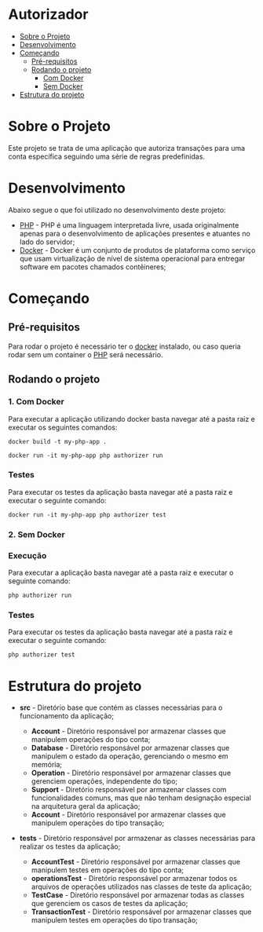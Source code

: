 

<!-- TABLE OF CONTENTS -->

# Autorizador

- [Sobre o Projeto](#sobre-o-projeto)
- [Desenvolvimento](#desenvolvimento)
- [Começando](#começando)
  - [Pré-requisitos](#pr%C3%A9-requisitos)
  - [Rodando o projeto](#rodando-o-projeto)
      - [Com Docker](#com-docker)
      - [Sem Docker](#sem-docker)
- [Estrutura do projeto](#estrutura-do-projeto)

<!-- ABOUT THE PROJECT -->

# Sobre o Projeto

Este projeto se trata de uma aplicação que autoriza transações para uma conta específica seguindo uma série de regras predefinidas.

# Desenvolvimento

Abaixo segue o que foi utilizado no desenvolvimento deste projeto:

- [PHP](https://www.php.net/) - PHP é uma linguagem interpretada livre, usada originalmente apenas para o desenvolvimento de aplicações presentes e atuantes no lado do servidor;
- [Docker](https://www.docker.com/) - Docker é um conjunto de produtos de plataforma como serviço que usam virtualização de nível de sistema operacional para entregar software em pacotes chamados contêineres;

<!-- GETTING STARTED -->

# Começando

## Pré-requisitos
Para rodar o projeto é necessário ter o [docker](https://www.docker.com/) instalado, ou caso queria rodar sem um container o [PHP](https://www.php.net/) será necessário.

## Rodando o projeto
### 1. Com Docker
Para executar a aplicação utilizando docker basta navegar até a pasta raiz e executar os seguintes comandos:

```shell=
docker build -t my-php-app .
```

```shell=
docker run -it my-php-app php authorizer run

```
### Testes
Para executar os testes da aplicação basta navegar até a pasta raiz e executar o seguinte comando:

```shell=
docker run -it my-php-app php authorizer test
```

### 2. Sem Docker

### Execução
Para executar a aplicação basta navegar até a pasta raiz e executar o seguinte comando:

```shell=
php authorizer run
```

### Testes
Para executar os testes da aplicação basta navegar até a pasta raiz e executar o seguinte comando:

```shell=
php authorizer test
```

# Estrutura do projeto

- **src** - Diretório base que contém as classes necessárias para o funcionamento da aplicação;
    - **Account** - Diretório responsável por armazenar classes que manipulem operações do tipo conta;
    - **Database** - Diretório responsável por armazenar classes que manipulem o estado da operação, gerenciando o mesmo em memória;
    - **Operation** - Diretório responsável por armazenar classes que gerenciem operações, independente do tipo;
    - **Support** - Diretório responsável por armazenar classes com funcionalidades comuns, mas que não tenham designação especial na arquitetura geral da aplicação;
   - **Account** - Diretório responsável por armazenar classes que manipulem operações do tipo transação;
 
- **tests** - Diretório responsável por armazenar as classes necessárias para realizar os testes da aplicação;
    - **AccountTest** - Diretório responsável por armazenar classes que manipulem testes em operações do tipo conta;
    - **operationsTest** - Diretório responsável por armazenar todos os arquivos de operações utilizados nas classes de teste da aplicação;
    - **TestCase** - Diretório responsável por armazenar todas as classes que gerenciem os casos de testes da aplicação;
    - **TransactionTest** - Diretório responsável por armazenar classes que manipulem testes em operações do tipo transação;
    
